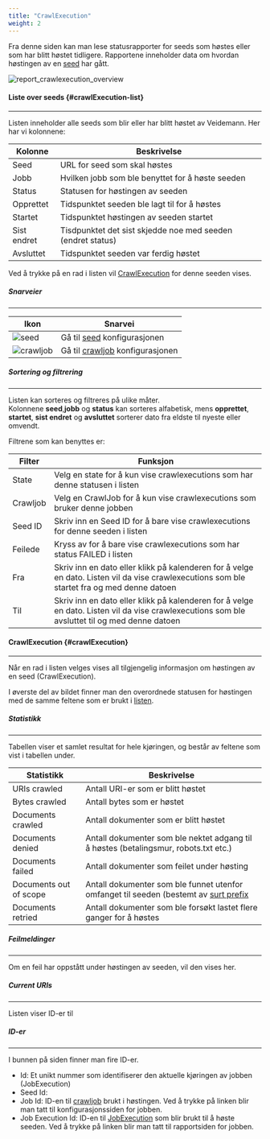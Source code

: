 ```yaml
---
title: "CrawlExecution"
weight: 2
---
```


Fra denne siden kan man lese statusrapporter for seeds som høstes eller som har blitt høstet tidligere.
Rapportene inneholder data om hvordan høstingen av en [seed](../../configurations/seed) har gått.
 

![report_crawlexecution_overview](/veidemann/docs/img/report/crawlexecution/veidemann_dashboard_report_crawlexecution_overview.png)


#### Liste over seeds {#crawlExecution-list}
---------------------
Listen inneholder alle seeds som blir eller har blitt høstet av Veidemann.
Her har vi kolonnene:

Kolonne     | Beskrivelse
------------|------------
Seed        | URL for seed som skal høstes
Jobb        | Hvilken jobb som ble benyttet for å høste seeden
Status      | Statusen for høstingen av seeden
Opprettet   | Tidspunktet seeden ble lagt til for å høstes
Startet     | Tidspunktet høstingen av seeden startet
Sist endret | Tisdpunktet det sist skjedde noe med seeden (endret status)
Avsluttet   | Tidspunktet seeden var ferdig høstet

Ved å trykke på en rad i listen vil [CrawlExecution](#crawlExecution) for denne seeden vises.

##### Snarveier
---------------
Ikon                                                                         | Snarvei
-----------------------------------------------------------------------------|-------------------------------------------------------------
![seed](/veidemann/docs/img/icons/veidemann_dashboard_icon_seed.png)         | Gå til [seed](../../configuration/seed) konfigurasjonen
![crawljob](/veidemann/docs/img/icons/veidemann_dashboard_icon_crawljob.png) | Gå til [crawljob](../../configuration/crawljob) konfigurasjonen

##### Sortering og filtrering
-----------------------------
Listen kan sorteres og filtreres på ulike måter.   
Kolonnene **seed**,**jobb** og **status** kan sorteres alfabetisk, mens **opprettet**, **startet**, **sist endret** og **avsluttet** sorterer 
dato fra eldste til nyeste eller omvendt.

Filtrene som kan benyttes er:

Filter   | Funksjon
---------|---------
State    | Velg en state for å kun vise crawlexecutions som har denne statusen i listen
Crawljob | Velg en CrawlJob for å kun vise crawlexecutions som bruker denne jobben
Seed ID  | Skriv inn en Seed ID for å bare vise crawlexecutions for denne seeden i listen
Feilede  | Kryss av for å bare vise crawlexecutions som har status FAILED i listen
Fra      | Skriv inn en dato eller klikk på kalenderen for å velge en dato. Listen vil da vise crawlexecutions som ble startet fra og med denne datoen
Til      | Skriv inn en dato eller klikk på kalenderen for å velge en dato. Listen vil da vise crawlexecutions som ble avsluttet til og med denne datoen  

#### CrawlExecution {#crawlExecution}
-----------------------------------

Når en rad i listen velges vises all tilgjengelig informasjon om høstingen av en seed (CrawlExecution).

I øverste del av bildet finner man den overordnede statusen for høstingen med de samme feltene som  er brukt i [listen](#crawlExecution-list).   

##### Statistikk
---------------
Tabellen viser et samlet resultat for hele kjøringen,
og består av feltene som vist i tabellen under.

Statistikk             | Beskrivelse
-----------------------|-------------------------------
URIs crawled           | Antall URI-er som er blitt høstet
Bytes crawled          | Antall bytes som er høstet
Documents crawled      | Antall dokumenter som er blitt høstet
Documents denied       | Antall dokumenter som ble nektet adgang til å høstes (betalingsmur, robots.txt etc.)
Documents failed       | Antall dokumenter som feilet under høsting
Documents out of scope | Antall dokumenter som ble funnet utenfor omfanget til seeden (bestemt av [surt prefix](../../configurations/seed/#seed-surtPrefix)
Documents retried      | Antall dokumenter som ble forsøkt lastet flere ganger for å høstes

##### Feilmeldinger
---------------------
Om en feil har oppstått under høstingen av seeden, vil den vises her.

##### Current URIs
-------------------
Listen viser ID-er til

##### ID-er
--------------
I bunnen på siden finner man fire ID-er.

- Id: Et unikt nummer som identifiserer den aktuelle kjøringen av jobben (JobExecution)
- Seed Id:
- Job Id: ID-en til [crawljob](../../configurations/crawljob) brukt i høstingen. Ved å trykke på linken blir man tatt til konfigurasjonssiden for jobben.
- Job Execution Id: ID-en til [JobExecution](../crawljob) som blir brukt til å høste seeden. Ved å trykke på linken blir man tatt til rapportsiden for jobben.
